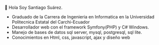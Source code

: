 

<!---
Cesar312B/Cesar312B is a ✨ special ✨ repository because its `README.md` (this file) appears on your GitHub profile.
You can click the Preview link to take a look at your changes.
--->
👋 Hola Soy Santiago Suárez.
- Graduado de la Carrera de Ingenieria en Informatica en la Universidad Politecnica Estatal del Carchi-Ecuador 
- Desarrollador web con el framework Symfony(PHP) y C# Windows.
- Manejo de bases de datos sql server, mysql, postgresql, sql lite.
- Conocimientos en Html, css, javascript, ajax y diseño web
